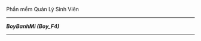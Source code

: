 ﻿Phần mềm Quản Lý Sinh Viên

************************
***BoyBanhMi (Boy_F4)***
************************